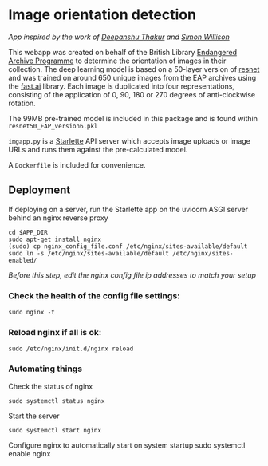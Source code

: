 # Image orientation detection
*App inspired by the work of [Deepanshu Thakur](https://github.com/Deepanshu2017/AlligatorOrCrocodile) and [Simon Willison](https://github.com/simonw/cougar-or-not)*

This webapp was created on behalf of the British Library [Endangered Archive Programme](https://eap.bl.uk/) to determine the orientation of images in their collection. The deep learning model is based on a 50-layer version of [resnet](https://arxiv.org/abs/1512.03385) and was trained on around 650 unique images from the EAP archives using the [fast.ai](https://docs.fast.ai/) library. Each image is duplicated into four representations, consisting of the application of 0, 90, 180 or 270 degrees of anti-clockwise rotation.

The 99MB pre-trained model is included in this package and is found within `resnet50_EAP_version6.pkl`

`imgapp.py` is a [Starlette](https://www.starlette.io/) API server which accepts image uploads or image URLs and runs them against the pre-calculated model.

A `Dockerfile` is included for convenience.

## Deployment
If deploying on a server, run the Starlette app on the uvicorn ASGI server behind an nginx reverse proxy

```
cd $APP_DIR
sudo apt-get install nginx
(sudo) cp nginx_config_file.conf /etc/nginx/sites-available/default
sudo ln -s /etc/nginx/sites-available/default /etc/nginx/sites-enabled/

```
*Before this step, edit the nginx config file ip addresses to match your setup*

### Check the health of the config file settings:
```
sudo nginx -t
```
### Reload nginx if all is ok:
```
sudo /etc/nginx/init.d/nginx reload
```

### Automating things

Check the status of nginx

```
sudo systemctl status nginx
```

Start the server
```
sudo systemctl start nginx
```

Configure nginx to automatically start on system startup
sudo systemctl enable nginx
 
